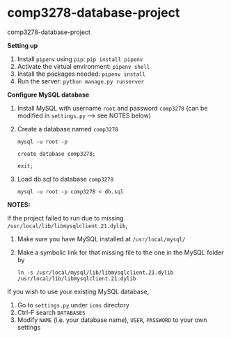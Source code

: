 # comp3278-database-project

comp3278-database-project

**Setting up**

1. Install `pipenv` using `pip`: `pip install pipenv`
2. Activate the virtual environment: `pipenv shell`
3. Install the packages needed: `pipenv install`
4. Run the server: `python manage.py runserver`

**Configure MySQL database**

1. Install MySQL with username `root` and password `comp3278` (can be modified in `settings.py` --> see NOTES below)
2. Create a database named `comp3278`

   `mysql -u root -p`

   `create database comp3278;`

   `exit;`

3. Load db.sql to database `comp3278`

   `mysql -u root -p comp3278 < db.sql`

**NOTES:**

If the project failed to run due to missing `/usr/local/lib/libmysqlclient.21.dylib`,

1. Make sure you have MySQL installed at `/usr/local/mysql/`
2. Make a symbolic link for that missing file to the one in the MySQL folder by
   
   `ln -s /usr/local/mysql/lib/libmysqlclient.21.dylib /usr/local/lib/libmysqlclient.21.dylib`

If you wish to use your existing MySQL database,
1. Go to `settings.py` under `icms` directory
2. Ctrl-F search `DATABASES`
3. Modify `NAME` (i.e. your database name), `USER`, `PASSWORD` to your own settings

